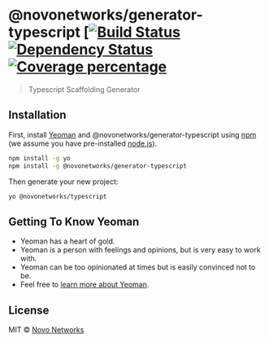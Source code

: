 # @novonetworks/generator-typescript [[![Build Status][travis-image]][travis-url] [![Dependency Status][daviddm-image]][daviddm-url] [![Coverage percentage][coveralls-image]][coveralls-url]
> Typescript Scaffolding Generator

## Installation

First, install [Yeoman](http://yeoman.io) and @novonetworks/generator-typescript using [npm](https://www.npmjs.com/) (we assume you have pre-installed [node.js](https://nodejs.org/)).

```bash
npm install -g yo
npm install -g @novonetworks/generator-typescript
```

Then generate your new project:

```bash
yo @novonetworks/typescript
```

## Getting To Know Yeoman

 * Yeoman has a heart of gold.
 * Yeoman is a person with feelings and opinions, but is very easy to work with.
 * Yeoman can be too opinionated at times but is easily convinced not to be.
 * Feel free to [learn more about Yeoman](http://yeoman.io/).

## License

MIT © [Novo Networks](http://www.novonetworks.com/)


[npm-image]: https://badge.fury.io/js/@novonetworks/generator-typescript.svg
[npm-url]: https://npmjs.org/package/@novonetworks/generator-typescript
[travis-image]: https://travis-ci.org/wickedev/@novonetworks/generator-typescript.svg?branch=master
[travis-url]: https://travis-ci.org/wickedev/@novonetworks/generator-typescript
[daviddm-image]: https://david-dm.org/wickedev/@novonetworks/generator-typescript.svg?theme=shields.io
[daviddm-url]: https://david-dm.org/wickedev/@novonetworks/generator-typescript
[coveralls-image]: https://coveralls.io/repos/wickedev/@novonetworks/generator-typescript/badge.svg
[coveralls-url]: https://coveralls.io/r/wickedev/@novonetworks/generator-typescript
